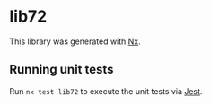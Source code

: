 # lib72

This library was generated with [Nx](https://nx.dev).

## Running unit tests

Run `nx test lib72` to execute the unit tests via [Jest](https://jestjs.io).
